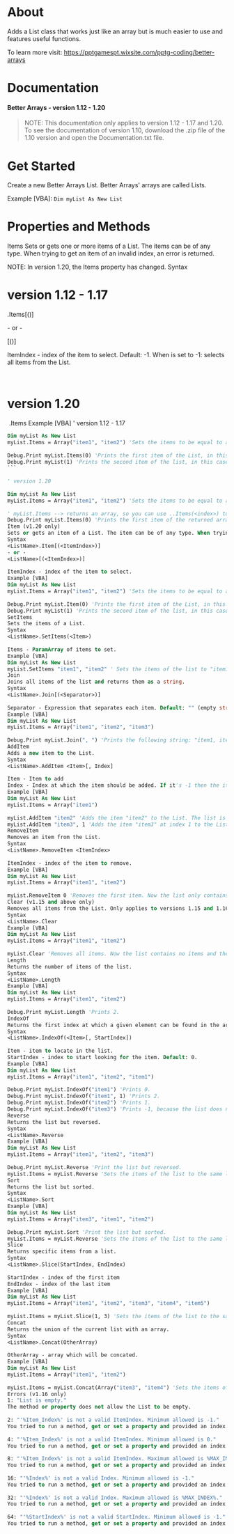 # About
Adds a List class that works just like an array but is much easier to use and features useful functions.

To learn more visit: https://pptgamespt.wixsite.com/pptg-coding/better-arrays


# Documentation

#### Better Arrays - version 1.12 - 1.20
> NOTE: This documentation only applies to version 1.12 - 1.17 and 1.20. To see the documentation of version 1.10, download the .zip file of the 1.10 version and open the Documentation.txt file.

# Get Started
Create a new Better Arrays List. Better Arrays' arrays are called Lists.

Example [VBA]:
```Dim myList As New List```

# Properties and Methods
Items
Sets or gets one or more items of a List. The items can be of any type. When trying to get an item of an invalid index, an error is returned.

NOTE: In version 1.20, the Items property has changed.
Syntax
# version 1.12 - 1.17

<ListName>.Items[(<ItemIndex>)]

\- or -

<ListName>[(<ItemIndex>)]

ItemIndex - index of the item to select. Default: -1. When is set to -1: selects all items from the List.

​
# version 1.20
​
<ListName>.Items
Example [VBA]
' version 1.12 - 1.17
​
```vb
Dim myList As New List
myList.Items = Array("item1", "item2") 'Sets the items to be equal to an array
​
Debug.Print myList.Items(0) 'Prints the first item of the List, in this case "item1"
Debug.Print myList(1) 'Prints the second item of the list, in this case "item2"
​```
​
' version 1.20
​
Dim myList As New List
myList.Items = Array("item1", "item2") 'Sets the items to be equal to an array
​
' myList.Items --> returns an array, so you can use ..Items(<index>) to return an item from the list/array.
Debug.Print myList.Items(0) 'Prints the first item of the returned array, in this case "item1"
Item (v1.20 only)
Sets or gets an item of a List. The item can be of any type. When trying to get an item of an invalid index, an error is returned.
Syntax
<ListName>.Item[(<ItemIndex>)]
- or -
<ListName>[(<ItemIndex>)]
​
ItemIndex - index of the item to select.
Example [VBA]
Dim myList As New List
myList.Items = Array("item1", "item2") 'Sets the items to be equal to an array
​
Debug.Print myList.Item(0) 'Prints the first item of the List, in this case "item1"
Debug.Print myList(1) 'Prints the second item of the list, in this case "item2"
SetItems
Sets the items of a List.
Syntax
<ListName>.SetItems(<Item>)
​
Items - ParamArray of items to set.
Example [VBA]
Dim myList As New List
myList.SetItems "item1", "item2" ' Sets the items of the list to "item1", "item2".
Join
Joins all items of the list and returns them as a string.
Syntax
<ListName>.Join[(<Separator>)]
​
Separator - Expression that separates each item. Default: "" (empty string).
Example [VBA]
Dim myList As New List
myList.Items = Array("item1", "item2", "item3")
​
Debug.Print myList.Join(", ") 'Prints the following string: "item1, item2, item3".
AddItem
Adds a new item to the List.
Syntax
<ListName>.AddItem <Item>[, Index]
​
Item - Item to add
Index - Index at which the item should be added. If it's -1 then the item is added at the end of the List. Default: -1.
Example [VBA]
Dim myList As New List
myList.Items = Array("item1")
​
myList.AddItem "item2" 'Adds the item "item2" to the List. The list is now "item1", "item2".
myList.AddItem "item3", 1 'Adds the item "item3" at index 1 to the List. The list is now "item1", "item3", "item2".
RemoveItem
Removes an item from the List.
Syntax
<ListName>.RemoveItem <ItemIndex>
​
ItemIndex - index of the item to remove.
Example [VBA]
Dim myList As New List
myList.Items = Array("item1", "item2")
​
myList.RemoveItem 0 'Removes the first item. Now the list only contains the item "item2".
Clear (v1.15 and above only)
Removes all items from the List. Only applies to versions 1.15 and 1.16.
Syntax
<ListName>.Clear
Example [VBA]
Dim myList As New List
myList.Items = Array("item1", "item2")
​
myList.Clear 'Removes all items. Now the list contains no items and the length is 0.
Length
Returns the number of items of the list.
Syntax
<ListName>.Length
Example [VBA]
Dim myList As New List
myList.Items = Array("item1", "item2")
​
Debug.Print myList.Length 'Prints 2.
IndexOf
Returns the first index at which a given element can be found in the array, or -1 if it is not present.
Syntax
<ListName>.IndexOf(<Item>[, StartIndex])
​
Item - item to locate in the list.
StartIndex - index to start looking for the item. Default: 0.
Example [VBA]
Dim myList As New List
myList.Items = Array("item1", "item2", "item1")
​
Debug.Print myList.IndexOf("item1") 'Prints 0.
Debug.Print myList.IndexOf("item1", 1) 'Prints 2.
Debug.Print myList.IndexOf("item2") 'Prints 1.
Debug.Print myList.IndexOf("item3") 'Prints -1, because the list does not contain "item3".
Reverse
Returns the list but reversed.
Syntax
<ListName>.Reverse
Example [VBA]
Dim myList As New List
myList.Items = Array("item1", "item2", "item3")
​
Debug.Print myList.Reverse 'Print the list but reversed.
myList.Items = myList.Reverse 'Sets the items of the list to the same list but reversed. Basically it reverses the list. The list is now "item3", "item2", "item1".
Sort
Returns the list but sorted.
Syntax
<ListName>.Sort
Example [VBA]
Dim myList As New List
myList.Items = Array("item3", "item1", "item2")
​
Debug.Print myList.Sort 'Print the list but sorted.
myList.Items = myList.Reverse 'Sets the items of the list to the same list but sorted. Basically it sorts the list. The list is now "item1", "item2", "item3".
Slice
Returns specific items from a list.
Syntax
<ListName>.Slice(StartIndex, EndIndex)
​
StartIndex - index of the first item
EndIndex - index of the last item
Example [VBA]
Dim myList As New List
myList.Items = Array("item1", "item2", "item3", "item4", "item5")
​
myList.Items = myList.Slice(1, 3) 'Sets the items of the list to the same list but sliced. Basically it slices the list. The list is now "item2", "item3", "item4".
Concat
Returns the union of the current list with an array.
Syntax
<ListName>.Concat(OtherArray)
​
OtherArray - array which will be concated.
Example [VBA]
Dim myList As New List
myList.Items = Array("item1", "item2")
​
myList.Items = myList.Concat(Array("item3", "item4") 'Sets the items of the list to the returned array, which is the union of the list and the array. The list is now "item1", "item2", "item3", "item4".
Errors (v1.16 only)
1: "List is empty."
The method or property does not allow the List to be empty.
​
2: "'%Item_Index%' is not a valid ItemIndex. Minimum allowed is -1."
You tried to run a method, get or set a property and provided an index which is less than -1.
​
4: "'%Item_Index%' is not a valid ItemIndex. Minimum allowed is 0."
You tried to run a method, get or set a property and provided an index which is than 0. Lists can only indices greater than or equal to 0.
​
8: "'%Item_Index%' is not a valid ItemIndex. Maximum allowed is %MAX_INDEX%."
You tried to run a method, get or set a property and provided an index which is greater than MAX_INDEX. Lists can only have indices less than or equal to MAX_INDEX. MAX_INDEX = ListLength - 1
​
16: "'%Index%' is not a valid Index. Minimum allowed is -1."
You tried to run a method, get or set a property and provided an index which is less than -1.
​
32: "'%Index%' is not a valid Index. Maximum allowed is %MAX_INDEX%."
You tried to run a method, get or set a property and provided an index which is greater than MAX_INDEX. Lists can only have indices less than or equal to MAX_INDEX. MAX_INDEX = ListLength - 1
​
64: "'%StartIndex%' is not a valid StartIndex. Minimum allowed is -1."
You tried to run a method, get or set a property and provided an index which is greater than MAX_INDEX. Lists can only have indices less than or equal to MAX_INDEX. MAX_INDEX = ListLength - 1
